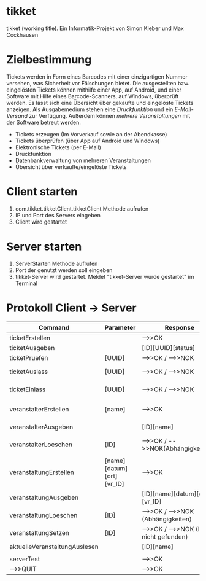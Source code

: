 # tikket
tikket (working title). Ein Informatik-Projekt von Simon Kleber und Max Cockhausen

# Zielbestimmung
Tickets werden in Form eines Barcodes mit einer einzigartigen Nummer versehen, was Sicherheit vor Fälschungen bietet. Die ausgestellten bzw. eingelösten Tickets können mithilfe einer App, auf Android, und einer Software mit Hilfe eines Barcode-Scanners, auf Windows, überprüft werden. Es lässt sich eine Übersicht über gekaufte und eingelöste Tickets anzeigen.
Als Ausgabemedium stehen eine *Druckfunktion* und ein *E-Mail-Versand* zur Verfügung. Außerdem können *mehrere Veranstaltungen* mit der Software betreut werden.

* Tickets erzeugen (Im Vorverkauf sowie an der Abendkasse)
* Tickets überprüfen (über App auf Android und Windows)
* Elektronische Tickets (per E-Mail)
* Druckfunktion
* Datenbankverwaltung von mehreren Veranstaltungen
* Übersicht über verkaufte/eingelöste Tickets

# Client starten
1. com.tikket.tikketClient.tikketClient Methode aufrufen
2. IP und Port des Servers eingeben
3. Client wird gestartet

# Server starten
1. ServerStarten Methode aufrufen
2. Port der genutzt werden soll eingeben
3. tikket-Server wird gestartet. Meldet "tikket-Server wurde gestartet" im Terminal

# Protokoll Client -> Server
Command | Parameter | Response | Status
--------|-----------|----------|-------
ticketErstellen||-->>OK|Fertig
ticketAusgeben||[ID][UUID][status]|Fertig
ticketPruefen|[UUID]|-->>OK / -->>NOK|
ticketAuslass|[UUID]|-->>OK / -->>NOK|Nicht geschrieben
ticketEinlass|[UUID]|-->>OK / -->>NOK|Nicht geschrieben
|||
veranstalterErstellen|[name]|-->>OK|Nicht geschrieben
veranstalterAusgeben||[ID][name]|Nicht geschrieben
veranstalterLoeschen|[ID]|-->>OK / -->>NOK(Abhängigkeiten)|
|||
veranstaltungErstellen|[name][datum][ort][vr_ID]|-->>OK|Nicht geschrieben
veranstaltungAusgeben||[ID][name][datum][ort][vr_ID]|Fertig
veranstaltungLoeschen|[ID]|-->>OK / -->>NOK (Abhängigkeiten)|Nicht geschrieben
veranstaltungSetzen|[ID]|-->>OK / -->>NOK (ID nicht gefunden)|NOK fehlt noch
aktuelleVeranstaltungAuslesen||[ID][name]|Fertig
|||
serverTest| |-->>OK|Fertig
-->>QUIT | | -->>OK|Fertig
